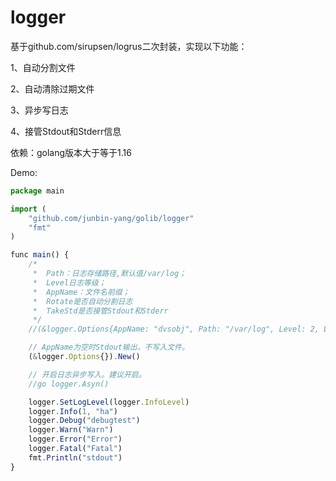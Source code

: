 # logger

基于github.com/sirupsen/logrus二次封装，实现以下功能：

1、自动分割文件

2、自动清除过期文件

3、异步写日志

4、接管Stdout和Stderr信息

依赖：golang版本大于等于1.16

Demo:

```javascript
package main

import (
	"github.com/junbin-yang/golib/logger"
    "fmt"
)

func main() {
	/*
     *	Path：日志存储路径,默认值/var/log；
     *  Level日志等级；
     *  AppName：文件名前缀；
     *  Rotate是否自动分割日志
     *  TakeStd是否接管Stdout和Stderr
     */
	//(&logger.Options{AppName: "dvsobj", Path: "/var/log", Level: 2, LogRotate: true, TakeStd: true}).New()

	// AppName为空时Stdout输出，不写入文件。
	(&logger.Options{}).New()

	// 开启日志异步写入。建议开启。
	//go logger.Asyn()	

	logger.SetLogLevel(logger.InfoLevel)
	logger.Info(1, "ha")
	logger.Debug("debugtest")
	logger.Warn("Warn")
	logger.Error("Error")
	logger.Fatal("Fatal")
	fmt.Println("stdout")
}

```

